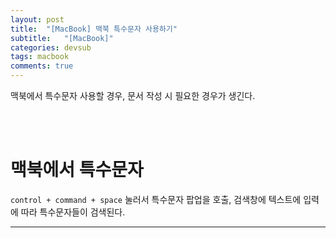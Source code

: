```yaml
---
layout: post
title:  "[MacBook] 맥북 특수문자 사용하기"
subtitle:   "[MacBook]"
categories: devsub
tags: macbook
comments: true
---
```


맥북에서 특수문자 사용할 경우, 문서 작성 시 필요한 경우가 생긴다.

<br><br> 


# 맥북에서 특수문자

`control + command + space` 눌러서 특수문자 팝업을 호출, 검색창에 텍스트에 입력에 따라 특수문자들이 검색된다. 

---

